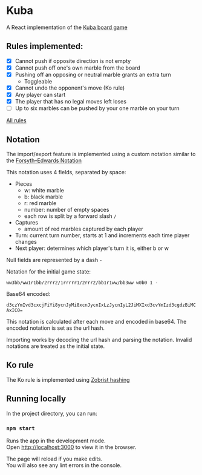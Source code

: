 # Kuba

A React implementation of the [Kuba board game](https://boardgamegeek.com/boardgame/1337/kuba)

## Rules implemented:
- [x] Cannot push if opposite direction is not empty
- [x] Cannot push off one's own marble from the board
- [x] Pushing off an opposing or neutral marble grants an extra turn
  - Toggleable
- [x] Cannot undo the opponent's move (Ko rule)
- [x] Any player can start
- [x] The player that has no legal moves left loses
- [ ] Up to six marbles can be pushed by your one marble on your turn
  
[All rules](https://sites.google.com/site/boardandpieces/list-of-games/kuba)

## Notation
The import/export feature is implemented using a custom notation similar to the [Forsyth–Edwards Notation](https://en.wikipedia.org/wiki/Forsyth%E2%80%93Edwards_Notation)

This notation uses 4 fields, separated by space:
- Pieces
  - w: white marble
  - b: black marble
  - r: red marble
  - number: number of empty spaces
  - each row is split by a forward slash `/`
- Captures
  - amount of red marbles captured by each player
- Turn: current turn number, starts at 1 and increments each time player changes
- Next player: determines which player's turn it is, either b or w

Null fields are represented by a dash `-`

Notation for the initial game state:

`ww3bb/ww1r1bb/2rrr2/1rrrrr1/2rrr2/bb1r1ww/bb3ww w0b0 1 -`

Base64 encoded:

`d3czYmIvd3cxcjFiYi8ycnJyMi8xcnJycnIxLzJycnIyL2JiMXIxd3cvYmIzd3cgdzBiMCAxIC0=`

This notation is calculated after each move and encoded in base64. The encoded notation is set as the url hash.

Importing works by decoding the url hash and parsing the notation. Invalid notations are treated as the initial state.

## Ko rule
The Ko rule is implemented using [Zobrist hashing](https://en.wikipedia.org/wiki/Zobrist_hashing)

## Running locally
In the project directory, you can run:

### `npm start`

Runs the app in the development mode.\
Open [http://localhost:3000](http://localhost:3000) to view it in the browser.

The page will reload if you make edits.\
You will also see any lint errors in the console.

